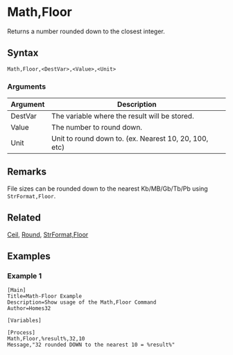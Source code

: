 # Math,Floor

Returns a number rounded down to the closest integer.

## Syntax

```pebakery
Math,Floor,<DestVar>,<Value>,<Unit>
```

### Arguments

| Argument | Description |
| --- | --- |
| DestVar | The variable where the result will be stored. |
| Value | The number to round down. |
| Unit | Unit to round down to. (ex. Nearest 10, 20, 100, etc) |

## Remarks

File sizes can be rounded down to the nearest Kb/MB/Gb/Tb/Pb using `StrFormat,Floor`.

## Related

[Ceil](./Ceil.md), [Round](./Round.md), [StrFormat,Floor](../10_String/Floor.md)

## Examples

### Example 1

```pebakery
[Main]
Title=Math-Floor Example
Description=Show usage of the Math,Floor Command
Author=Homes32

[Variables]

[Process]
Math,Floor,%result%,32,10
Message,"32 rounded DOWN to the nearest 10 = %result%"
```